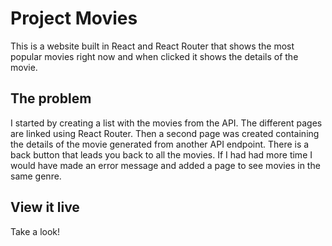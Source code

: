 # Project Movies

This is a website built in React and React Router that shows the most popular movies right now and when clicked it shows the details of the movie. 

## The problem

I started by creating a list with the movies from the API. The different pages are linked using React Router. 
Then a second page was created containing the details of the movie generated from another API endpoint. There is a back button that leads you back to all the movies. 
If I had had more time I would have made an error message and added a page to see movies in the same genre. 

## View it live

Take a look! 
